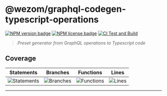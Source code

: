 # @wezom/graphql-codegen-typescript-operations

[![NPM version badge](https://img.shields.io/npm/v/@wezom/graphql-codegen-typescript-operations.svg)](https://www.npmjs.com/package/@wezom/graphql-codegen-typescript-operations)
[![NPM license badge](https://img.shields.io/npm/l/@wezom/graphql-codegen-typescript-operations.svg)](https://www.npmjs.com/package/@wezom/graphql-codegen-typescript-operations)
[![CI Test and Build](https://github.com/WezomCompany/graphql-codegen-typescript-operations/actions/workflows/ci.yml/badge.svg)](https://github.com/WezomCompany/graphql-codegen-typescript-operations/actions/workflows/ci.yml)

> _Preset generator from GraphQL operations to Typescript code_

## Coverage

| Statements                  | Branches                | Functions                 | Lines             |
| --------------------------- | ----------------------- | ------------------------- | ----------------- |
| ![Statements](#statements#) | ![Branches](#branches#) | ![Functions](#functions#) | ![Lines](#lines#) |

---
